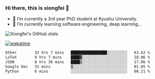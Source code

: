 ### Hi there, this is xiongfei 👋


- 🔭 I’m currently a 3rd year PhD student at Kyushu University.
- 🌱 I’m currently learning software engineering, deep learning...

<!--
**X1on9f31/X1on9f31** is a ✨ _special_ ✨ repository because its `README.md` (this file) appears on your GitHub profile.
Here are some ideas to get you started:
-->

![Xiongfei's GitHub stats](https://github-readme-stats.vercel.app/api?username=X1on9f31)


[![wakatime](https://wakatime.com/badge/user/9e8d5516-d162-43e7-9563-87295d455a71.svg)](https://wakatime.com/@9e8d5516-d162-43e7-9563-87295d455a71)

<!--START_SECTION:waka-->

```txt
Other        32 hrs 7 mins   ████████████████░░░░░░░░░   63.62 %
LaTeX        9 hrs 7 mins    ████▓░░░░░░░░░░░░░░░░░░░░   18.06 %
JSON         8 hrs 36 mins   ████▒░░░░░░░░░░░░░░░░░░░░   17.06 %
Google Doc   31 mins         ▒░░░░░░░░░░░░░░░░░░░░░░░░   01.05 %
Python       6 mins          ░░░░░░░░░░░░░░░░░░░░░░░░░   00.21 %
```

<!--END_SECTION:waka-->

